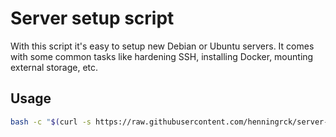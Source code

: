 # Server setup script

With this script it's easy to setup new Debian or Ubuntu servers. It comes with some common tasks like hardening SSH, installing Docker, mounting external storage, etc.

## Usage

```sh
bash -c "$(curl -s https://raw.githubusercontent.com/henningrck/server-setup/master/setup.sh)"
```
